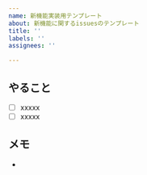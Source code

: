 ```yaml
---
name: 新機能実装用テンプレート
about: 新機能に関するissuesのテンプレート
title: ''
labels: ''
assignees: ''

---
```


## やること

- [ ] xxxxx
- [ ] xxxxx

## メモ

-
